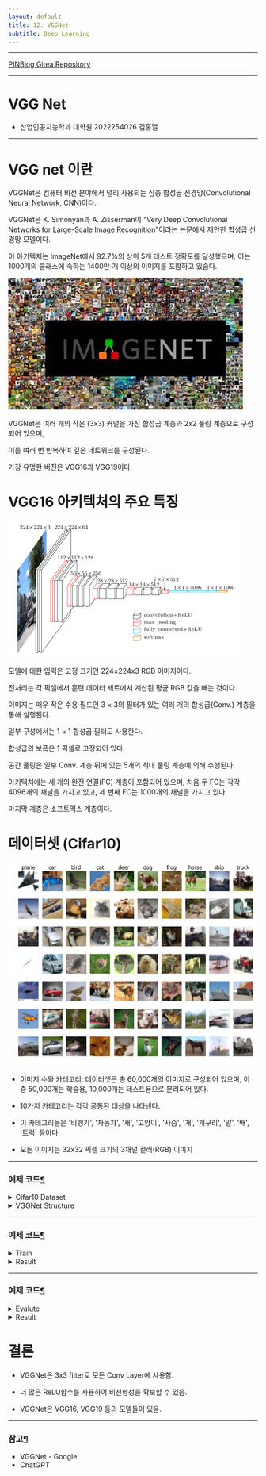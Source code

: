 ```yaml
---
layout: default
title: 12. VGGNet
subtitle: Deep Learning
---
```

-----

[PINBlog Gitea Repository](https://gitea.pinblog.codes/CBNU/12_VGGNet)

-----

# VGG Net
- 산업인공지능학과 대학원
    2022254026
        김홍열


---


# **VGG net 이란**

VGGNet은 컴퓨터 비전 분야에서 널리 사용되는 심층 합성곱 신경망(Convolutional Neural Network, CNN)이다.

VGGNet은 K. Simonyan과 A. Zisserman이 "Very Deep Convolutional Networks for Large-Scale Image Recognition"이라는 논문에서 제안한 합성곱 신경망 모델이다.

이 아키텍처는 ImageNet에서 92.7%의 상위 5개 테스트 정확도를 달성했으며, 이는 1000개의 클래스에 속하는 1400만 개 이상의 이미지를 포함하고 있습다.

![imagenet](/assets/img/vgg/imagenet.jpg)

VGGNet은 여러 개의 작은 (3x3) 커널을 가진 합성곱 계층과 2x2 풀링 계층으로 구성되어 있으며, 

이를 여러 번 반복하여 깊은 네트워크를 구성된다.

가장 유명한 버전은 VGG16과 VGG19이다.


# **VGG16** 아키텍처의 주요 특징

![vggnet](/assets/img/vgg/vggnet.png)

모델에 대한 입력은 고정 크기인 224×224x3 RGB 이미지이다.

전처리는 각 픽셀에서 훈련 데이터 세트에서 계산된 평균 RGB 값을 빼는 것이다.

이미지는 매우 작은 수용 필드인 3 × 3의 필터가 있는 여러 개의 합성곱(Conv.) 계층을 통해 실행된다.

일부 구성에서는 1 × 1 합성곱 필터도 사용한다.

합성곱의 보폭은 1 픽셀로 고정되어 있다.

공간 풀링은 일부 Conv. 계층 뒤에 있는 5개의 최대 풀링 계층에 의해 수행된다.

아키텍처에는 세 개의 완전 연결(FC) 계층이 포함되어 있으며, 처음 두 FC는 각각 4096개의 채널을 가지고 있고, 세 번째 FC는 1000개의 채널을 가지고 있다.

마지막 계층은 소프트맥스 계층이다.


# 데이터셋 **(Cifar10)**

![cfar10](/assets/img/vgg/cfar10.png)

* 이미지 수와 카테고리: 데이터셋은 총 60,000개의 이미지로 구성되어 있으며, 이 중 50,000개는 학습용, 10,000개는 테스트용으로 분리되어 있다. 

* 10가지 카테고리는 각각 공통된 대상을 나타낸다. 

* 이 카테고리들은 '비행기', '자동차', '새', '고양이', '사슴', '개', '개구리', '말', '배', '트럭' 등이다.

* 모든 이미지는 32x32 픽셀 크기의 3채널 컬러(RGB) 이미지


---

### 예제 코드[¶]()

<details>
<summary>Cifar10 Dataset</summary>
<div markdown="1">
  
```python

from tensorflow.keras.datasets import cifar10
from tensorflow.keras.utils import to_categorical
from tensorflow.keras.models import Sequential
from tensorflow.keras.layers import Conv2D, MaxPooling2D, Flatten, Dense

# CIFAR-10 데이터셋 로드
(X_train, y_train), (X_test, y_test) = cifar10.load_data()

# 데이터 정규화
X_train = X_train.astype('float32')
X_test = X_test.astype('float32')
X_train /= 255
X_test /= 255

# 원-핫 인코딩
Y_train = to_categorical(y_train, 10)
Y_test = to_categorical(y_test, 10)


```

</div>
</details>

<details>
<summary>VGGNet Structure</summary>
<div markdown="1">

```python

from keras.models import Sequential
from keras.layers import Conv2D, MaxPooling2D, Flatten, Dense

model = Sequential()

# 첫 번째 블록
model.add(Conv2D(64, (3, 3), padding='same', activation='relu', input_shape=(32, 32, 3)))
model.add(Conv2D(64, (3, 3), padding='same', activation='relu'))
model.add(MaxPooling2D(pool_size=(2, 2), strides=(2, 2)))

# 두 번째 블록
model.add(Conv2D(128, (3, 3), padding='same', activation='relu'))
model.add(Conv2D(128, (3, 3), padding='same', activation='relu'))
model.add(MaxPooling2D(pool_size=(2, 2), strides=(2, 2)))

# 세 번째 블록
model.add(Conv2D(256, (3, 3), padding='same', activation='relu'))
model.add(Conv2D(256, (3, 3), padding='same', activation='relu'))
model.add(Conv2D(256, (3, 3), padding='same', activation='relu'))
model.add(MaxPooling2D(pool_size=(2, 2), strides=(2, 2)))

# 네 번째 블록
model.add(Conv2D(512, (3, 3), padding='same', activation='relu'))
model.add(Conv2D(512, (3, 3), padding='same', activation='relu'))
model.add(Conv2D(512, (3, 3), padding='same', activation='relu'))
model.add(MaxPooling2D(pool_size=(2, 2), strides=(2, 2)))

# 다섯 번째 블록
model.add(Conv2D(512, (3, 3), padding='same', activation='relu'))
model.add(Conv2D(512, (3, 3), padding='same', activation='relu'))
model.add(Conv2D(512, (3, 3), padding='same', activation='relu'))
model.add(MaxPooling2D(pool_size=(2, 2), strides=(2, 2)))

# 완전 연결 계층
model.add(Flatten())
model.add(Dense(4096, activation='relu'))
model.add(Dense(4096, activation='relu'))
model.add(Dense(10, activation='softmax')) # CIFAR-10 데이터셋을 위한 출력 계층

model.compile(optimizer='adam', loss='categorical_crossentropy', metrics=['accuracy'])


```

</div>
</details>


---

### 예제 코드[¶]()

<details>
<summary>Train</summary>
<div markdown="1">
  
```python

model.fit(X_train, Y_train, batch_size=32, epochs=10, validation_split=0.2)
model.save('vgg16.model')

```

</div>
</details>

<details>
<summary>Result</summary>
<div markdown="1">

```plaintext

Epoch 1/10
1250/1250 [==============================] - 1253s 1s/step - loss: 2.3029 - accuracy: 0.0996 - val_loss: 2.3027 - val_accuracy: 0.0980
Epoch 2/10
1250/1250 [==============================] - 1184s 947ms/step - loss: 2.3027 - accuracy: 0.0996 - val_loss: 2.3028 - val_accuracy: 0.0952
Epoch 3/10
1250/1250 [==============================] - 1435s 1s/step - loss: 2.3028 - accuracy: 0.0993 - val_loss: 2.3027 - val_accuracy: 0.0952
Epoch 4/10
1250/1250 [==============================] - 1336s 1s/step - loss: 2.3028 - accuracy: 0.0992 - val_loss: 2.3027 - val_accuracy: 0.0980
Epoch 5/10
1250/1250 [==============================] - 1411s 1s/step - loss: 2.3028 - accuracy: 0.0997 - val_loss: 2.3028 - val_accuracy: 0.0952
Epoch 6/10
1250/1250 [==============================] - 1310s 1s/step - loss: 2.3028 - accuracy: 0.0992 - val_loss: 2.3027 - val_accuracy: 0.1014
Epoch 7/10
1250/1250 [==============================] - 1282s 1s/step - loss: 2.3027 - accuracy: 0.0986 - val_loss: 2.3027 - val_accuracy: 0.1022
Epoch 8/10
1250/1250 [==============================] - 1300s 1s/step - loss: 2.3028 - accuracy: 0.0981 - val_loss: 2.3027 - val_accuracy: 0.1025
Epoch 9/10
1250/1250 [==============================] - 1360s 1s/step - loss: 2.3027 - accuracy: 0.1002 - val_loss: 2.3029 - val_accuracy: 0.0952
Epoch 10/10
1250/1250 [==============================] - 1400s 1s/step - loss: 2.3027 - accuracy: 0.0996 - val_loss: 2.3026 - val_accuracy: 0.1016
<keras.src.callbacks.History at 0x241b73a02e0>

INFO:tensorflow:Assets written to: vgg16.model\assets
INFO:tensorflow:Assets written to: vgg16.model\assets


```

</div>
</details>


---

### 예제 코드[¶]()

<details>
<summary>Evalute</summary>
<div markdown="1">
  
```python

score = model.evaluate(X_test, Y_test, verbose=0)
print('Test loss:', score[0])
print('Test accuracy:', score[1])


```

</div>
</details>

<details>
<summary>Result</summary>
<div markdown="1">

```plaintext

Test loss: 2.3026254177093506
Test accuracy: 0.10000000149011612


```

</div>
</details>


# **결론**

* VGGNet은 3x3 filter로 모든 Conv Layer에 사용함.

* 더 많은 ReLU함수를 사용하여 비선형성을 확보할 수 있음.

* VGGNet은 VGG16, VGG19 등의 모델들이 있음.


---

### 참고[¶]()

- VGGNet - Google
- ChatGPT
